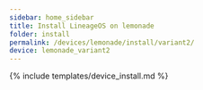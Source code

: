 ```yaml
---
sidebar: home_sidebar
title: Install LineageOS on lemonade
folder: install
permalink: /devices/lemonade/install/variant2/
device: lemonade_variant2
---
```

{% include templates/device_install.md %}
